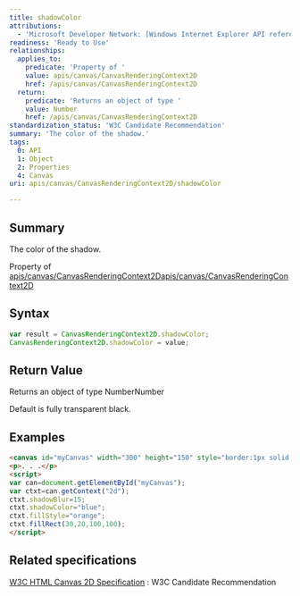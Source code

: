 ```yaml
---
title: shadowColor
attributions:
  - 'Microsoft Developer Network: [Windows Internet Explorer API reference Article](http://msdn.microsoft.com/en-us/library/ie/hh828809%28v=vs.85%29.aspx)'
readiness: 'Ready to Use'
relationships:
  applies_to:
    predicate: 'Property of '
    value: apis/canvas/CanvasRenderingContext2D
    href: /apis/canvas/CanvasRenderingContext2D
  return:
    predicate: 'Returns an object of type '
    value: Number
    href: /apis/canvas/CanvasRenderingContext2D
standardization_status: 'W3C Candidate Recommendation'
summary: 'The color of the shadow.'
tags:
  0: API
  1: Object
  2: Properties
  4: Canvas
uri: apis/canvas/CanvasRenderingContext2D/shadowColor

---
```

## <span>Summary</span>

The color of the shadow.

Property of [apis/canvas/CanvasRenderingContext2D](/apis/canvas/CanvasRenderingContext2D)[apis/canvas/CanvasRenderingContext2D](/apis/canvas/CanvasRenderingContext2D)

## <span>Syntax</span>

``` js
var result = CanvasRenderingContext2D.shadowColor;
CanvasRenderingContext2D.shadowColor = value;
```

## <span>Return Value</span>

Returns an object of type NumberNumber

Default is fully transparent black.

## <span>Examples</span>

``` html
<canvas id="myCanvas" width="300" height="150" style="border:1px solid blue;"></canvas>
<p>. . .</p>
<script>
var can=document.getElementById("myCanvas");
var ctxt=can.getContext("2d");
ctxt.shadowBlur=15;
ctxt.shadowColor="blue";
ctxt.fillStyle="orange";
ctxt.fillRect(30,20,100,100);
</script>
```

## <span>Related specifications</span>

[W3C HTML Canvas 2D Specification](http://www.w3.org/TR/2012/CR-2dcontext-20121217/)
:   W3C Candidate Recommendation
